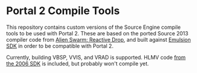 # Portal 2 Compile Tools

This repository contains custom versions of the Source Engine compile tools to be used with Portal 2. These are based on the ported Source 2013 compiler code from [Alien Swarm: Reactive Drop](https://github.com/ReactiveDrop/reactivedrop_public_src), and built against [Emulsion SDK](https://github.com/theKlaxon/emulsion-sdk/) in order to be compatible with Portal 2.

Currently, building VBSP, VVIS, and VRAD is supported. HLMV code [from the 2006 SDK](https://github.com/Source-SDK-Archives/source-sdk-2006-ep1/tree/master/utils/hlmv) is included, but probably won't compile yet.
